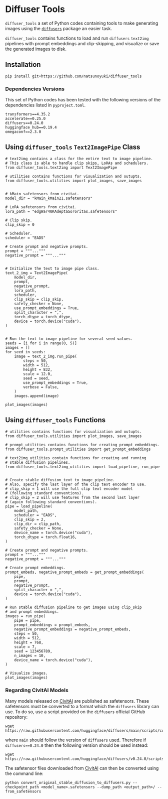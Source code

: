 # Diffuser Tools 
`diffuser_tools` a set of Python codes containing tools to make generating images using the <a href = "https://github.com/huggingface/diffusers">`diffusers`</a> package an easier task.

`diffuser_tools` contains functions to load and run `diffusers` `text2img` pipelines with prompt embeddings and clip-skipping, and visualize or save the generated images to disk. 

## Installation
```
pip install git+https://github.com/natsunoyuki/diffuser_tools
```

### Dependencies Versions
This set of Python codes has been tested with the following versions of the dependencies listed in `pyproject.toml`.
```
transformers==4.35.2
accelerate==0.25.0
diffusers==0.24.0
huggingface_hub==0.19.4
omegaconf==2.3.0
```

## Using `diffuser_tools` `Text2ImagePipe` Class
```
# text2img contains a class for the entire text to image pipeline.
# This class is able to handle clip skips, LoRAs and schedulers.
from diffuser_tools.text2img import Text2ImagePipe

# utilities contains functions for visualization and outupts.
from diffuser_tools.utilities import plot_images, save_images


# kMain safetensors from civitai.
model_dir = "kMain_kMain21.safetensors"

# LoRA safetensors from civitai.
lora_path = "edgWar40KAdeptaSororitas.safetensors"

# Clip skip.
clip_skip = 0

# Scheduler. 
scheduler = "EADS"

# Create prompt and negative prompts.
prompt = """..."""
negative_prompt = """..."""


# Initialize the text to image pipe class.
text_2_img = Text2ImagePipe(
    model_dir,
    prompt,
    negative_prompt,
    lora_path,
    scheduler,
    clip_skip = clip_skip,
    safety_checker = None,
    use_prompt_embeddings = True,
    split_character = ",",
    torch_dtype = torch_dtype,
    device = torch.device("cuda"),
)


# Run the text to image pipeline for several seed values.
seeds = [i for i in range(0, 5)]
images = []
for seed in seeds:
    image = text_2_img.run_pipe(
        steps = 50,
        width = 512,
        height = 832,
        scale = 12.0,
        seed = seed,
        use_prompt_embeddings = True,
        verbose = False,
    )
    images.append(image)

plot_images(images)
```

## Using `diffuser_tools` Functions
```
# utilities contains functions for visualization and outupts.
from diffuser_tools.utilities import plot_images, save_images

# prompt_utilities contains functions for creating prompt embeddings.
from diffuser_tools.prompt_utilities import get_prompt_embeddings

# text2img_utilities contain functions for creating and running 
# stable diffusion pipelines.
from diffuser_tools.text2img_utilities import load_pipeline, run_pipe


# Create stable diffusion text to image pipeline.
# Also, specify the last layer of the clip text encoder to use.
# clip_skip = 1 will use the full clip text encoder model
# (following standard conventions).
# clip_skip = 2 will use features from the second last layer
# (again following standard conventions).
pipe = load_pipeline(
    model_path,
    scheduler = "EADS",
    clip_skip = 2,
    clip_dir = clip_path,
    safety_checker = None,
    device_name = torch.device("cuda"),
    torch_dtype = torch.float16,
)

# Create prompt and negative prompts.
prompt = """..."""
negative_prompt = """..."""

# Create prompt embeddings.
prompt_embeds, negative_prompt_embeds = get_prompt_embeddings(
    pipe,
    prompt,
    negative_prompt,
    split_character = ",",
    device = torch.device("cuda"),
)

# Run stable diffusion pipeline to get images using clip_skip 
# and prompt embeddings.
images = run_pipe(
    pipe = pipe,
    prompt_embeddings = prompt_embeds,
    negative_prompt_embeddings = negative_prompt_embeds,
    steps = 50,
    width = 512,
    height = 768,
    scale = 7,
    seed = 123456789,
    n_images = 10,
    device_name = torch.device("cuda"),
)

# Visualize images.
plot_images(images)
```

### Regarding CivitAI Models
Many models released on <a href = "https://civitai.com">CivitAI</a> are published as safetensors. These safetensors must be converted to a format which the `diffusers` library can use. To do so, use a script provided on the `diffusers` official GitHub repository:
```
wget https://raw.githubusercontent.com/huggingface/diffusers/main/scripts/convert_original_stable_diffusion_to_diffusers.py
```
where `main` should follow the version of `diffusers` used. Therefore if `diffusers==0.24.0` then the following version should be used instead:
```
wget https://raw.githubusercontent.com/huggingface/diffusers/v0.24.0/scripts/convert_original_stable_diffusion_to_diffusers.py
```
The safetensor files downloaded from <a href = "https://civitai.com">CivitAI</a> can then be converted using the command line:
```
python convert_original_stable_diffusion_to_diffusers.py --checkpoint_path <model_name>.safetensors --dump_path <output_path>/ --from_safetensors
```
